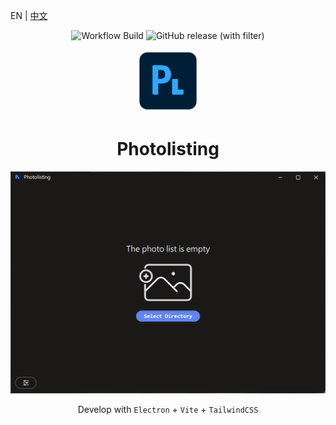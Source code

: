 EN | [中文](./README-zhTW.md)

<p align="center">

<img src="https://img.shields.io/github/actions/workflow/status/huibizhang/photolisting/build.yml?event=pull_request&style=for-the-badge" height="25" alt="Workflow Build">

<img src="https://img.shields.io/github/v/release/huibizhang/photolisting?style=for-the-badge&logo=github" height="25" alt="GitHub release (with filter)">

</p>

<p align="center">
  <img width="100" src="./icon_256.png" alt="logo">
  <h1 align="center">Photolisting</h1>
</p>

![](./preview/home.png)

<p align="center">
Develop with <code>Electron</code> + <code>Vite</code> + <code>TailwindCSS</code>
</p>
